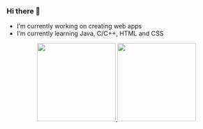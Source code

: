 ### Hi there 👋

- I’m currently working on creating web apps
- I’m currently learning Java, C/C++, HTML and CSS

<div align="center">
  <a href="https://github.com/Gustavo-NSAbreu">
  <img height="180em" src="https://github-readme-stats.vercel.app/api?username=Gustavo-NSAbreu&show_icons=true&theme=dracula&include_all_commits=true&count_private=true"/>
  <img height="180em" src="https://github-readme-stats.vercel.app/api/top-langs/?username=Gustavo-NSAbreu&layout=compact&langs_count=7&theme=dracula"/>
</div>


